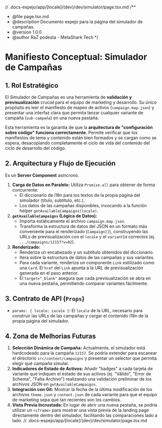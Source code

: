 // .docs-espejo/app/[locale]/(dev)/dev/simulator/page.tsx.md
/**
 * @file page.tsx.md
 * @description Documento espejo para la página del simulador de campañas.
 * @version 1.0.0
 * @author RaZ podesta - MetaShark Tech
 */

# Manifiesto Conceptual: Simulador de Campañas

## 1. Rol Estratégico

El Simulador de Campañas es una herramienta de **validación y previsualización** crucial para el equipo de marketing y desarrollo. Su único propósito es leer el manifiesto de mapeo de activos (`campaign.map.json`) y presentar una interfaz clara que permita lanzar cualquier variante de campaña (`sub-campaña`) en una nueva pestaña.

Esta herramienta es la garantía de que la **arquitectura de "configuración sobre código" funciona correctamente**. Permite verificar que los manifiestos de tema y contenido están bien formados y se cargan como se espera, desacoplando completamente el ciclo de vida del contenido del ciclo de desarrollo del código.

## 2. Arquitectura y Flujo de Ejecución

Es un **Server Component** asíncrono.

1.  **Carga de Datos en Paralelo:** Utiliza `Promise.all` para obtener de forma concurrente:
    *   El diccionario de i18n para los textos de la propia página del simulador (título, subtítulo, etc.).
    *   Los datos de las campañas disponibles, invocando a la función helper `getAvailableCampaigns(locale)`.
2.  **`getAvailableCampaigns` (Lógica de Datos):**
    *   Importa estáticamente el archivo `campaign.map.json`.
    *   Transforma la estructura de datos del JSON en un formato más conveniente para el renderizado (`Campaign[]`), construyendo las URLs de previsualización con el `locale` y el `variantId` correctos (ej. `.../campaigns/12157?v=02`).
3.  **Renderizado:**
    *   Renderiza un encabezado y un subtítulo obtenidos del diccionario.
    *   Itera sobre la estructura de datos de las campañas y sus variantes.
    *   Para cada variante, renderiza un componente `Link` estilizado como una `Card`. El `href` del `Link` apunta a la URL de previsualización generada en el paso anterior.
    *   El `target="_blank"` asegura que cada previsualización se abra en una nueva pestaña, permitiendo comparar variantes fácilmente.

## 3. Contrato de API (`Props`)

-   `params: { locale: Locale }`: El `locale` de la URL, necesario para construir las URLs de las campañas y cargar el contenido i18n de la propia página del simulador.

## 4. Zona de Melhorias Futuras

1.  **Selección Dinámica de Campaña:** Actualmente, el simulador está hardcodeado para la campaña `12157`. Se podría extender para escanear el directorio `src/content/campaigns` y presentar un selector que permita elegir qué campaña simular.
2.  **Indicadores de Estado de Activos:** Añadir "badges" a cada tarjeta de variante que indiquen el estado de sus activos (ej. "Válido", "Error de Schema", "Falta Archivo") realizando una validación preliminar de los archivos JSON en `getAvailableCampaigns`.
3.  **Integración con Git:** Mostrar la fecha de la última modificación de los archivos `theme.json` y `content.json` de cada variante para que el equipo de marketing sepa qué tan recientes son los cambios.
4.  **Vista Previa Incrustada:** En lugar de abrir una nueva pestaña, se podría utilizar un `<iframe>` para mostrar una vista previa de la landing page directamente dentro del simulador, facilitando las comparaciones lado a lado.
// .docs-espejo/app/[locale]/(dev)/dev/simulator/page.tsx.md